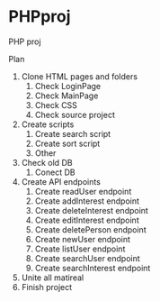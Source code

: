 # PHPproj
PHP proj

Plan    
1. Clone HTML pages and folders 
   1. Check LoginPage
   2. Check MainPage
   3. Check CSS 
   4. Check source project
2. Create scripts 
   1. Create search script
   2. Create sort script 
   3. Other 
3. Check old DB
   1. Conect DB
4. Create API endpoints
   1. Create readUser endpoint
   2. Create addInterest endpoint
   3. Create deleteInterest endpoint
   4. Create editInterest endpoint
   5. Create deletePerson endpoint
   6. Create newUser endpoint
   7. Create listUser endpoint
   8. Create searchUser endpoint
   9. Create searchInterest endpoint
5. Unite all matireal
6. Finish project